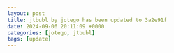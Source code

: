 ```yaml
---
layout: post
title: jtbubl by jotego has been updated to 3a2e91f
date: 2024-09-06 20:11:09 +0000
categories: [jotego, jtbubl]
tags: [update]
---
```


